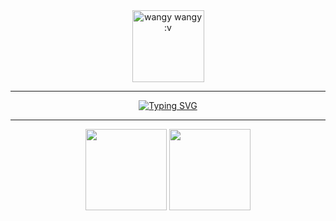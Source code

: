 <div align="center">
  <img 
    height=115
    align="center"
    src="https://count.getloli.com/get/@:Shafwan-8?theme=rule34"
    title="wangy wangy :v"
  />
</div>

<hr />

<p align="center">
  <a href="https://git.io/typing-svg">
  <img
    src="https://readme-typing-svg.demolab.com?font=Fira+Code&weight=500&size=28&duration=3500&pause=2500&color=70A5FD&center=true&vCenter=true&width=435&lines=Suramat+Datang+:3" 
    alt="Typing SVG" />
  </a>
</p>

<hr />

<div align="center">
  <img
    height=130
    src="https://github-readme-stats.vercel.app/api?username=Shafwan-8&show_icons=true&theme=merko&rank_icon=github"
  />
  <img
    height=130
    src="https://github-readme-stats.vercel.app/api/top-langs/?username=Shafwan-8&layout=compact&theme=merko"
  />

</div>
